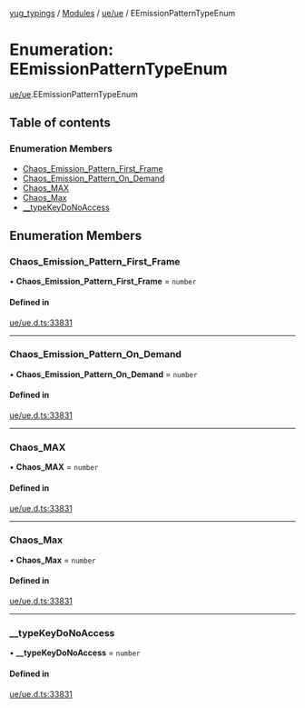 [yug_typings](../README.md) / [Modules](../modules.md) / [ue/ue](../modules/ue_ue.md) / EEmissionPatternTypeEnum

# Enumeration: EEmissionPatternTypeEnum

[ue/ue](../modules/ue_ue.md).EEmissionPatternTypeEnum

## Table of contents

### Enumeration Members

- [Chaos\_Emission\_Pattern\_First\_Frame](ue_ue.EEmissionPatternTypeEnum.md#chaos_emission_pattern_first_frame)
- [Chaos\_Emission\_Pattern\_On\_Demand](ue_ue.EEmissionPatternTypeEnum.md#chaos_emission_pattern_on_demand)
- [Chaos\_MAX](ue_ue.EEmissionPatternTypeEnum.md#chaos_max)
- [Chaos\_Max](ue_ue.EEmissionPatternTypeEnum.md#chaos_max-1)
- [\_\_typeKeyDoNoAccess](ue_ue.EEmissionPatternTypeEnum.md#__typekeydonoaccess)

## Enumeration Members

### Chaos\_Emission\_Pattern\_First\_Frame

• **Chaos\_Emission\_Pattern\_First\_Frame** = `number`

#### Defined in

[ue/ue.d.ts:33831](https://github.com/YugMetaverse/yug_typings/blob/b7d9b19/ue/ue.d.ts#L33831)

___

### Chaos\_Emission\_Pattern\_On\_Demand

• **Chaos\_Emission\_Pattern\_On\_Demand** = `number`

#### Defined in

[ue/ue.d.ts:33831](https://github.com/YugMetaverse/yug_typings/blob/b7d9b19/ue/ue.d.ts#L33831)

___

### Chaos\_MAX

• **Chaos\_MAX** = `number`

#### Defined in

[ue/ue.d.ts:33831](https://github.com/YugMetaverse/yug_typings/blob/b7d9b19/ue/ue.d.ts#L33831)

___

### Chaos\_Max

• **Chaos\_Max** = `number`

#### Defined in

[ue/ue.d.ts:33831](https://github.com/YugMetaverse/yug_typings/blob/b7d9b19/ue/ue.d.ts#L33831)

___

### \_\_typeKeyDoNoAccess

• **\_\_typeKeyDoNoAccess** = `number`

#### Defined in

[ue/ue.d.ts:33831](https://github.com/YugMetaverse/yug_typings/blob/b7d9b19/ue/ue.d.ts#L33831)
